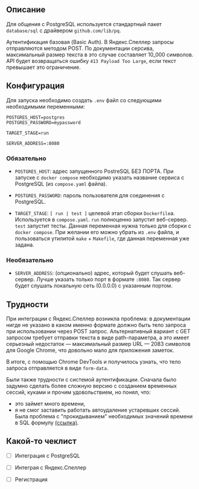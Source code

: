 ## Описание
Для общения с PostgreSQL используется стандартный пакет `database/sql` с драйвером
`github.com/lib/pq`.

Аутентификация базовая (Basic Auth). 
В Яндекс.Спеллер запросы отправляются методом POST. По документации серсива, 
максимальный размер текста в это случае составляет 10_000 символов. API будет 
возвращаться ошибку `413 Payload Too Large`, если текст превышает это ограничение.


## Конфигурация

Для запуска необходимо создать `.env` файл со следующими необходимыми переменными:

```
POSTGRES_HOST=postgres
POSTGRES_PASSWORD=mypassword

TARGET_STAGE=run

SERVER_ADDRESS=:8080
```

### Обязательно

- `POSTGRES_HOST`: адрес запущенного PostreSQL БЕЗ ПОРТА. При запуске с `docker compose`
  необходимо указать название сервиса с PostgreSQL (из `compose.yaml` файла).

- `POSTGRES_PASSWORD`: пароль пользователя для соединения с PostgreSQL. 

- `TARGET_STAGE`: `[ run | test ]` целевой этап сборки `Dockerfile`а. Используется в 
`compose.yaml`. `run` полноценно запустит веб-сервер. `test` запустит тесты.
Данная переменная нужна только для сборки с `docker compose`. При желании его
можно убрать из `.env` файла, и пользоваться утилитой `make` + `Makefile`, где
данная переменная уже задана.


### Необязательно

- `SERVER_ADDRESS`: (опционально) адрес, который будет слушать веб-сервер. Лучше указать
только порт в формате `:8080`. Так сервер будет слушать локальную
сеть (0.0.0.0) с указанным портом.

## Трудности
При интеграции с Яндекс.Спеллер возникла проблема: в документации нигде не указано 
в каком именно формате должно быть тело запроса при использовании через POST запрос. 
Альтернативный вариант с GET запросом требует отправки текста в виде path-параметра, 
а это имеет серьезный недостаток — максимальный размер URL — 2083 символов для 
Google Chrome, что довольно мало для приложения заметок.

В итоге, с помощью Chrome DevTools и получилось узнать, что тело запроса отправляется 
в виде `form-data`.

Были также трудности с системой аутентификации. Сначала было задумно сделать более сложную 
версию с созданием временных сессий, куками и прочим удовольствием, но понял, что:

- это займет много времени,
- я не смог заставить работать автоудаление устаревших сессий. Была проблема с "прокидыванием"
  необходимых значений времени в SQL формулу [(ссылка)](https://github.com/tymbaca/kodenotes/blob/835253728ded9a932784f90cab7c3edf5d20cbfa/database/postgres.go#L137C1-L151C2).


## Какой-то чеклист

- [ ] Интеграция с PostgreSQL
- [ ] Интеграя с Яндекс.Спеллер
- [ ] Регистрация


